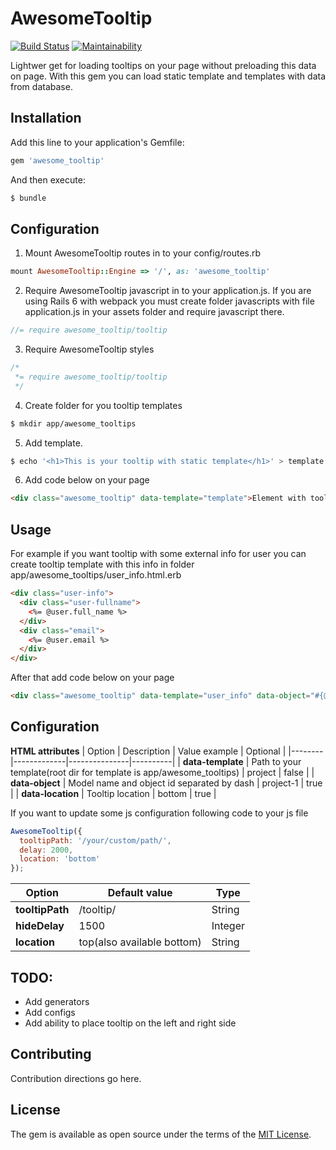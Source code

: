 # AwesomeTooltip
[![Build Status](https://travis-ci.com/BogdanBusko/awesome_tooltip.svg?branch=master)](https://travis-ci.com/BogdanBusko/awesome_tooltip)
[![Maintainability](https://api.codeclimate.com/v1/badges/13a8f6106b17b50e9943/maintainability)](https://codeclimate.com/github/BogdanBusko/awesome_tooltip/maintainability)

Lightwer get for loading tooltips on your page without preloading this data on page. With this gem you can load static template and templates with data from database.

## Installation
Add this line to your application's Gemfile:

```ruby
gem 'awesome_tooltip'
```

And then execute:
```bash
$ bundle
```

## Configuration

1. Mount AwesomeTooltip routes in to your config/routes.rb
```ruby
mount AwesomeTooltip::Engine => '/', as: 'awesome_tooltip'
```

2. Require AwesomeTooltip javascript in to your application.js. If you are using Rails 6 with webpack you must create folder javascripts with file application.js in your assets folder and require javascript there.
```javascript
//= require awesome_tooltip/tooltip
```

3. Require AwesomeTooltip styles
```css
/*
 *= require awesome_tooltip/tooltip
 */
```

4. Create folder for you tooltip templates
```bash
$ mkdir app/awesome_tooltips
```

5. Add template.
```bash
$ echo '<h1>This is your tooltip with static template</h1>' > template.html.erb
```

6. Add code below on your page
```html
<div class="awesome_tooltip" data-template="template">Element with tooltip</div>
```

## Usage
For example if you want tooltip with some external info for user you can create tooltip template with this info in folder app/awesome_tooltips/user_info.html.erb
```html
<div class="user-info">
  <div class="user-fullname">
    <%= @user.full_name %>
  </div>
  <div class="email">
    <%= @user.email %>
  </div>
</div>
``` 

After that add code below on your page
```html
<div class="awesome_tooltip" data-template="user_info" data-object="#{@user.class.downcase}-#{@user.id}"><%= @user.full_name %></div>
```

## Configuration
**HTML attributes**
| Option | Description | Value example | Optional |
|--------|-------------|---------------|----------|
| **data-template** | Path to your template(root dir for template is app/awesome_tooltips) | project | false |
| **data-object** | Model name and object id separated by dash | project-1 | true |
| **data-location** | Tooltip location | bottom | true |

If you want to update some js configuration following code to your js file
```javascript
AwesomeTooltip({
  tooltipPath: '/your/custom/path/',
  delay: 2000,
  location: 'bottom'
});
```

| Option | Default value | Type |
|--------|---------------|------|
| **tooltipPath** | /tooltip/ | String |
| **hideDelay** | 1500 | Integer |
| **location** | top(also available bottom) | String | 

## TODO:
  - Add generators
  - Add configs
  - Add ability to place tooltip on the left and right side

## Contributing
Contribution directions go here.

## License
The gem is available as open source under the terms of the [MIT License](https://opensource.org/licenses/MIT).
